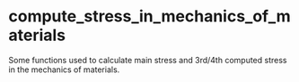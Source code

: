 # compute_stress_in_mechanics_of_materials

Some functions used to calculate main stress and 3rd/4th computed stress in the mechanics of materials.